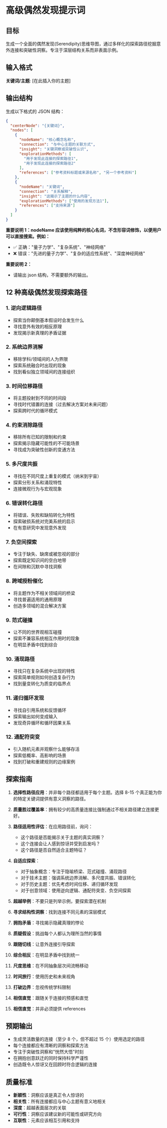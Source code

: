 # 高级偶然发现提示词

## 目标

生成一个全面的偶然发现(Serendipity)思维导图，通过多样化的探索路径挖掘意外连接和突破性洞察。专注于深层结构关系而非表面示例。

## 输入格式

**关键词/主题**: [在此插入你的主题]

## 输出结构

生成以下格式的 JSON 结构：

```json
{
  "centerNode": "{关键词}",
  "nodes": [
    {
      "nodeName": "核心概念名称",
      "connection": "与中心主题的关联方式",
      "insight": "关键洞察或突破性认识",
      "explorationMethods": [
        "用于发现此连接的探索路径1",
        "用于发现此连接的探索路径2"
      ],
      "references": ["参考资料标题或来源名称", "另一个参考资料"]
    },
    {
      "nodeName": "关键词",
      "connection": "关系解释",
      "insight": "这揭示了主题的什么内容",
      "explorationMethods": ["使用的发现方法1"],
      "references": ["支持来源"]
    }
  ]
}
```

**重要说明 1：nodeName 应该使用纯粹的核心名词，不含形容词修饰，以便用户可以直接搜索。例如：**

- ✅ 正确："量子力学"、"复杂系统"、"神经网络"
- ❌ 错误："先进的量子力学"、"复杂的适应性系统"、"深度神经网络"

**重要说明 2：**

- 请输出 json 结构，不需要额外的输出。

## 12 种高级偶然发现探索路径

### 1. **逆向逻辑路径**

- 探索当你颠倒基本假设时会发生什么
- 寻找意外有效的相反原理
- 发现揭示新真理的矛盾证据

### 2. **系统边界消解**

- 移除学科/领域间的人为界限
- 探索系统融合时出现的现象
- 找到看似独立领域间的连接组织

### 3. **时间位移路径**

- 将主题投射到不同的时间段
- 寻找时代错置的连接（过去解决方案对未来问题）
- 探索跨时代的循环模式

### 4. **约束消除路径**

- 移除所有已知的限制和约束
- 探索揭示隐藏可能性的不可能场景
- 寻找成为突破性创新的变通方法

### 5. **多尺度共振**

- 寻找在不同尺度上重复的模式（纳米到宇宙）
- 探索分形关系和涌现特性
- 连接微观行为与宏观现象

### 6. **错误转化路径**

- 将错误、失败和缺陷转化为特性
- 探索破损系统对完美系统的启示
- 在有意研究中发现意外发现

### 7. **负空间探索**

- 专注于缺失、缺席或被忽视的部分
- 探索既定知识间的空白地带
- 在间隙和沉默中寻找洞察

### 8. **跨域授粉催化**

- 将主题作为不相关领域间的桥梁
- 寻找普遍适用的通用原理
- 创造多领域的混合解决方案

### 9. **范式碰撞**

- 让不同的世界观相互碰撞
- 探索不兼容系统相互作用时的现象
- 在明显矛盾中找到综合

### 10. **涌现路径**

- 寻找只在复杂系统中出现的特性
- 探索简单规则如何创造复杂行为
- 找到量变转化为质变的临界点

### 11. **递归循环发现**

- 寻找自引用系统和反馈循环
- 探索输出如何变成输入
- 发现奇异循环和循环因果关系

### 12. **通配符突变**

- 引入随机元素并观察什么能够存活
- 探索低概率、高影响的场景
- 找到打破和重建规则的边缘案例

## 探索指南

1. **选择性路径应用**：并非每个路径都适用于每个主题。选择 8-15 个真正能为你的特定关键词提供有意义洞察的路径。

2. **质量胜过覆盖率**：拥有较少的高质量连接比强制通过不相关路径建立连接更好。

3. **路径适用性评估**：在应用路径前，询问：

   - 这个路径是否能揭示关于主题的真实洞察？
   - 这个连接会让人感到惊讶并受到启发吗？
   - 这个路径是否自然适合主题特征？

4. **自适应探索**：

   - 对于抽象概念：专注于隐喻桥梁、范式碰撞、涌现路径
   - 对于技术主题：强调系统边界消解、多尺度共振、错误转化
   - 对于历史主题：优先考虑时间位移、递归循环发现
   - 对于创意领域：使用逆向逻辑、通配符突变、负空间探索

5. **超越举例**：不要只是列举示例，要探索潜在机制
6. **寻求结构性洞察**：找到连接不同元素的深层模式
7. **拥抱矛盾**：寻找揭示隐藏真理的悖论
8. **质疑假设**：挑战每个人都认为理所当然的事情
9. **跟随切线**：让意外连接引导探索
10. **综合相反**：在明显矛盾中找到统一
11. **尺度思维**：在不同抽象层次间流畅移动
12. **时间旅行**：使用历史和未来视角
13. **打破边界**：忽视传统学科限制
14. **相信直觉**：跟随关于连接的预感和直觉
15. **相信直觉**：并非必须提供 references

## 预期输出

- 生成灵活数量的连接（至少 8 个，但不超过 15 个）使用选定的路径
- 每个连接都应有清晰的洞察和探索方法
- 专注于突破性洞察和"恍然大悟"时刻
- 在拥抱创意跃迁的同时保持科学严谨性
- 创造既令人惊讶又在回顾时符合逻辑的连接

## 质量标准

- **新颖性**：洞察应该是真正令人惊讶的
- **相关性**：所有连接都应与中心主题有意义地相关
- **深度**：超越表面层次的关联
- **可行性**：洞察应该建议新的可能性或研究方向
- **互联性**：元素应该相互引用和支持
